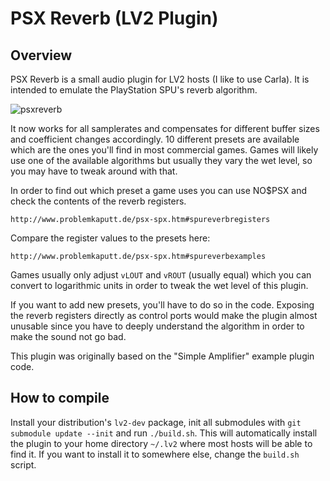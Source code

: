 # PSX Reverb (LV2 Plugin)

## Overview

PSX Reverb is a small audio plugin for LV2 hosts (I like to use Carla). It is intended to emulate the PlayStation SPU's reverb algorithm.

![psxreverb](https://user-images.githubusercontent.com/8502545/107978482-2084ac80-6fbd-11eb-9ff9-16f2c6a050a7.png)

It now works for all samplerates and compensates for different buffer sizes and coefficient changes accordingly.
10 different presets are available which are the ones you'll find in most commercial games.
Games will likely use one of the available algorithms but usually they vary the wet level, so you may have to tweak around with that.

In order to find out which preset a game uses you can use NO$PSX and check the contents of the reverb registers.
```
http://www.problemkaputt.de/psx-spx.htm#spureverbregisters
```
Compare the register values to the presets here:
```
http://www.problemkaputt.de/psx-spx.htm#spureverbexamples
```
Games usually only adjust `vLOUT` and `vROUT` (usually equal) which you can convert to logarithmic units in order to tweak the wet level of this plugin.

If you want to add new presets, you'll have to do so in the code.
Exposing the reverb registers directly as control ports would make the plugin almost unusable since you have to deeply understand the algorithm in order to make the sound not go bad.

This plugin was originally based on the "Simple Amplifier" example plugin code.

## How to compile

Install your distribution's `lv2-dev` package, init all submodules with `git submodule update --init` and run `./build.sh`.
This will automatically install the plugin to your home directory `~/.lv2` where most hosts will be able to find it.
If you want to install it to somewhere else, change the `build.sh` script.
